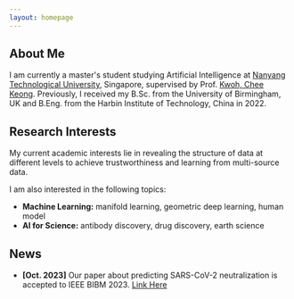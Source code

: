 ```yaml
---
layout: homepage
---
```


## About Me

I am currently a master's student studying Artificial Intelligence at [Nanyang Technological University](https://www.ntu.edu.sg/), Singapore, supervised by Prof. [Kwoh, Chee Keong](https://personal.ntu.edu.sg/asckkwoh/). Previously, I received my B.Sc. from the University of Birmingham, UK and B.Eng. from the Harbin Institute of Technology, China in 2022. 

## Research Interests

My current academic interests lie in revealing the structure of data at different levels to achieve trustworthiness and learning from multi-source data.

I am also interested in the following topics:
- **Machine Learning:** manifold learning, geometric deep learning, human model
- **AI for Science:** antibody discovery, drug discovery, earth science

## News

- **[Oct. 2023]** Our paper about predicting SARS-CoV-2 neutralization is accepted to IEEE BIBM 2023. [Link Here](https://drive.google.com/file/d/1pndWcv8CXU9Q6WttFJ1eMB5aAL7KpJSe/view?usp=drive_link)

<!-- {% include_relative _includes/publications.md %} -->

<!-- {% include_relative _includes/services.md %} -->
